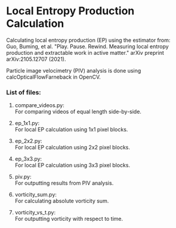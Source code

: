 # Local Entropy Production Calculation

Calculating local entropy production (EP) using the estimator from:  
Guo, Buming, et al. "Play. Pause. Rewind. Measuring local entropy production and extractable work in active matter." arXiv preprint arXiv:2105.12707 (2021).

Particle image velocimetry (PIV) analysis is done using calcOpticalFlowFarneback in OpenCV.

### List of files: 

1. compare_videos.py:  
   For comparing videos of equal length side-by-side.
   
2. ep_1x1.py:  
   For local EP calculation using 1x1 pixel blocks.
   
3. ep_2x2.py:  
   For local EP calculation using 2x2 pixel blocks.
   
4. ep_3x3.py:  
   For local EP calculation using 3x3 pixel blocks.
   
5. piv.py:  
   For outputting results from PIV analysis.
   
6. vorticity_sum.py:  
   For calculating absolute vorticity sum.
   
7. vorticity_vs_t.py:  
   For outputting vorticity with respect to time.
